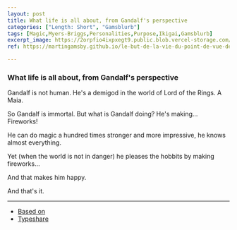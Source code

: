 ```yaml
---
layout: post
title: What life is all about, from Gandalf's perspective
categories: ["Length: Short", "Gamsblurb"]
tags: [Magic,Myers-Briggs,Personalities,Purpose,Ikigai,Gamsblurb]
excerpt_image: https://2orpfio4ixpxegt9.public.blob.vercel-storage.com/blogPost/cm0cfphhf00lmlb0c67d036e8/preview-image-ZbYl0a55qAyhUN6BCOXlZ5YP58hVhB.jfif
ref: https://martingamsby.github.io/le-but-de-la-vie-du-point-de-vue-de-gandalf

---
```


### **What life is all about, from Gandalf's perspective**

Gandalf is not human. He's a demigod in the world of Lord of the Rings. A Maia.

So Gandalf is immortal. But what is Gandalf doing? He's making... Fireworks!

He can do magic a hundred times stronger and more impressive, he knows almost everything.

Yet (when the world is not in danger) he pleases the hobbits by making fireworks...

And that makes him happy.

And that's it.

---

- [Based on](https://martingamsby.github.io/en/gandalf-reconciled-me-with-life)
- [Typeshare](https://typeshare.co/martingamsby/posts/what-life-is-all-about-from-gandalfs-perspective)

